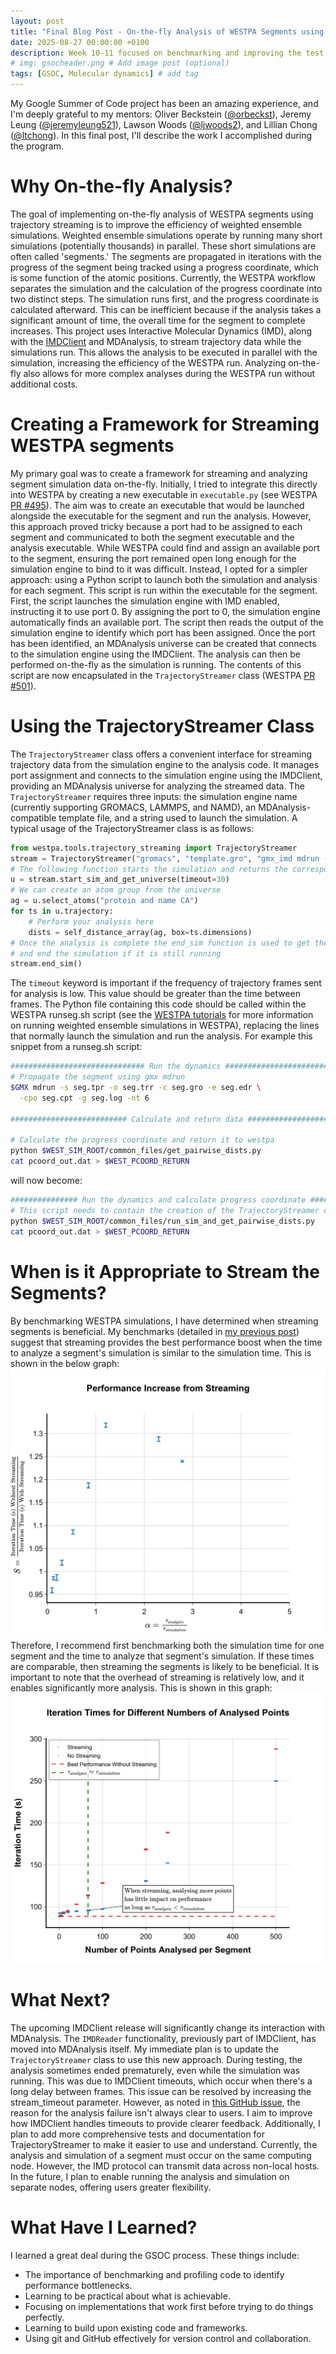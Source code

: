 ```yaml
---
layout: post
title: "Final Blog Post - On-the-fly Analysis of WESTPA Segments using Trajectory Streaming (WIP)"
date: 2025-08-27 00:00:00 +0100
description: Week 10-11 focused on benchmarking and improving the test systems.
# img: gsocheader.png # Add image post (optional)
tags: [GSOC, Molecular dynamics] # add tag
---
```


My Google Summer of Code project has been an amazing experience, and I'm deeply grateful to my mentors: Oliver Beckstein ([@orbeckst](https://github.com/orbeckst)), Jeremy Leung ([@jeremyleung521](https://github.com/jeremyleung521)), Lawson Woods ([@ljwoods2](https://github.com/ljwoods2)), and Lillian Chong ([@ltchong](https://github.com/ltchong)). In this final post, I'll describe the work I accomplished during the program.

# Why On-the-fly Analysis?
The goal of implementing on-the-fly analysis of WESTPA segments using trajectory streaming is to improve the efficiency of weighted ensemble simulations. Weighted ensemble simulations operate by running many short simulations (potentially thousands) in parallel. These short simulations are often called 'segments.' The segments are propagated in iterations with the progress of the segment being tracked using a progress coordinate, which is some function of the atomic positions. Currently, the WESTPA workflow separates the simulation and the calculation of the progress coordinate into two distinct steps. The simulation runs first, and the progress coordinate is calculated afterward. This can be inefficient because if the analysis takes a significant amount of time, the overall time for the segment to complete increases. This project uses Interactive Molecular Dynamics (IMD), along with the [IMDClient](https://github.com/Becksteinlab/imdclient) and MDAnalysis, to stream trajectory data while the simulations run. This allows the analysis to be executed in parallel with the simulation, increasing the efficiency of the WESTPA run. Analyzing on-the-fly also allows for more complex analyses during the WESTPA run without additional costs. 

# Creating a Framework for Streaming WESTPA segments
My primary goal was to create a framework for streaming and analyzing segment simulation data on-the-fly. Initially, I tried to integrate this directly into WESTPA by creating a new executable in `executable.py` (see WESTPA [PR #495](https://github.com/westpa/westpa/pull/495)). The aim was to create an executable that would be launched alongside the executable for the segment and run the analysis. However, this approach proved tricky because a port had to be assigned to each segment and communicated to both the segment executable and the analysis executable. While WESTPA could find and assign an available port to the segment, ensuring the port remained open long enough for the simulation engine to bind to it was difficult. Instead, I opted for a simpler approach: using a Python script to launch both the simulation and analysis for each segment. This script is run within the executable for the segment. First, the script launches the simulation engine with IMD enabled, instructing it to use port 0. By assigning the port to 0, the simulation engine automatically finds an available port. The script then reads the output of the simulation engine to identify which port has been assigned. Once the port has been identified, an MDAnalysis universe can be created that connects to the simulation engine using the IMDClient. The analysis can then be performed on-the-fly as the simulation is running. The contents of this script are now encapsulated in the `TrajectoryStreamer` class (WESTPA [PR #501](https://github.com/westpa/westpa/pull/501)).

# Using the TrajectoryStreamer Class
The `TrajectoryStreamer` class offers a convenient interface for streaming trajectory data from the simulation engine to the analysis code. It manages port assignment and connects to the simulation engine using the IMDClient, providing an MDAnalysis universe for analyzing the streamed data. The `TrajectoryStreamer` requires three inputs: the simulation engine name (currently supporting GROMACS, LAMMPS, and NAMD), an MDAnalysis-compatible template file, and a string used to launch the simulation. A typical usage of the TrajectoryStreamer class is as follows:
```python
from westpa.tools.trajectory_streaming import TrajectoryStreamer
stream = TrajectoryStreamer("gromacs", "template.gro", "gmx_imd mdrun -s seg.tpr -o seg.trr -c seg.gro -e seg.edr -cpo seg.cpt -g seg.log -nt 5 -imdwait -imdport 0")
# The following function starts the simulation and returns the corresponding MDAnalysis universe
u = stream.start_sim_and_get_universe(timeout=30)
# We can create an atom group from the universe
ag = u.select_atoms("protein and name CA")
for ts in u.trajectory:
    # Perform your analysis here
    dists = self_distance_array(ag, box=ts.dimensions)
# Once the analysis is complete the end_sim function is used to get the simulation output
# and end the simulation if it is still running
stream.end_sim()
```
The `timeout` keyword is important if the frequency of trajectory frames sent for analysis is low. This value should be greater than the time between frames. The Python file containing this code should be called within the WESTPA runseg.sh script (see the [WESTPA tutorials](https://github.com/westpa/westpa_tutorials) for more information on running weighted ensemble simulations in WESTPA), replacing the lines that normally launch the simulation and run the analysis. For example this snippet from a runseg.sh script:
```bash
############################## Run the dynamics ################################
# Propagate the segment using gmx mdrun
$GMX mdrun -s seg.tpr -o seg.trr -c seg.gro -e seg.edr \
  -cpo seg.cpt -g seg.log -nt 6

########################## Calculate and return data ###########################

# Calculate the progress coordinate and return it to westpa
python $WEST_SIM_ROOT/common_files/get_pairwise_dists.py
cat pcoord_out.dat > $WEST_PCOORD_RETURN
```
will now become:

```bash
############### Run the dynamics and calculate progress coordinate #############
# This script needs to contain the creation of the TrajectoryStreamer object
python $WEST_SIM_ROOT/common_files/run_sim_and_get_pairwise_dists.py
cat pcoord_out.dat > $WEST_PCOORD_RETURN
```

# When is it Appropriate to Stream the Segments?
By benchmarking WESTPA simulations, I have determined when streaming segments is beneficial. My benchmarks (detailed in [my previous post](https://jpkrowe.github.io/posts/week10-11)) suggest that streaming provides the best performance boost when the time to analyze a segment's simulation is similar to the simulation time. This is shown in the below graph:
![Realised performance boost as a function of analysis/simulation time ratio](/assets/img/realised_performance_boost.png)Therefore, I recommend first benchmarking both the simulation time for one segment and the time to analyze that segment's simulation. If these times are comparable, then streaming the segments is likely to be beneficial. It is important to note that the overhead of streaming is relatively low, and it enables significantly more analysis. This is shown in this graph:
![Plot of iteration time against number of points](/assets/img/Iteration_times.png)


# What Next?
The upcoming IMDClient release will significantly change its interaction with MDAnalysis. The `IMDReader` functionality, previously part of IMDClient, has moved into MDAnalysis itself. My immediate plan is to update the `TrajectoryStreamer` class to use this new approach. During testing, the analysis sometimes ended prematurely, even while the simulation was running. This was due to IMDClient timeouts, which occur when there's a long delay between frames. This issue can be resolved by increasing the stream_timeout parameter. However, as noted in [this GitHub issue](https://github.com/Becksteinlab/imdclient/issues/111), the reason for the analysis failure isn't always clear to users. I aim to improve how IMDClient handles timeouts to provide clearer feedback. Additionally, I plan to add more comprehensive tests and documentation for TrajectoryStreamer to make it easier to use and understand. Currently, the analysis and simulation of a segment must occur on the same computing node. However, the IMD protocol can transmit data across non-local hosts. In the future, I plan to enable running the analysis and simulation on separate nodes, offering users greater flexibility.

# What Have I Learned?
I learned a great deal during the GSOC process. These things include:
- The importance of benchmarking and profiling code to identify performance bottlenecks.
- Learning to be practical about what is achievable.
- Focusing on implementations that work first before trying to do things perfectly.
- Learning to build upon existing code and frameworks.
- Using git and GitHub effectively for version control and collaboration.
